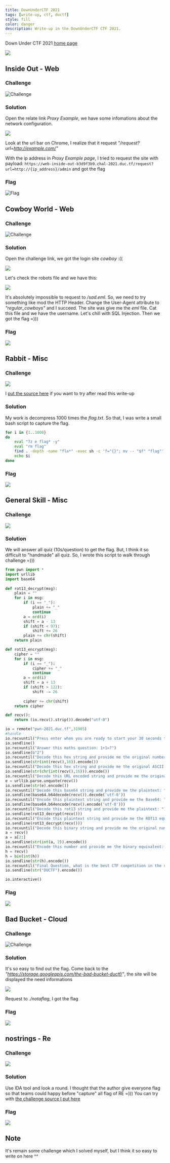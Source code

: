 ```yaml
---
title: DownUnderCTF 2021
tags: [write-up, ctf, ductf]
style: fill
color: danger
description: Write-up in the DownUnderCTF CTF 2021.
---
```


Down Under CTF 2021 [home page](https://downunderctf.com/)

![](https://raw.githubusercontent.com/nh4ttruong/nh4ttruong.github.io/main/sources/ductf-2021/cover.png)

## Inside Out - Web

### Challenge

![Challenge](https://raw.githubusercontent.com/nh4ttruong/nh4ttruong.github.io/main/sources/ductf-2021/inside-out/insideout.png)

### Solution

Open the relate link *Proxy Example*, we have some infomations about the network configuration.

![](https://raw.githubusercontent.com/nh4ttruong/nh4ttruong.github.io/main/sources/ductf-2021/inside-out/proxy.png)

Look at the url bar on Chrome, I realize that it request *"/request?url=http://example.com/"*

With the ip address in *Proxy Example page*, I tried to request the site with payload: ```https://web-inside-out-b3d9f3b9.chal-2021.duc.tf/request?url=http://{ip_address}/admin``` and got the flag

### Flag

![Flag](https://raw.githubusercontent.com/nh4ttruong/nh4ttruong.github.io/main/sources/ductf-2021/inside-out/insideoutflag.png)

## Cowboy World - Web

### Challenge

![Challenge](https://raw.githubusercontent.com/nh4ttruong/nh4ttruong.github.io/main/sources/ductf-2021/cowboy/chal.png)

### Solution

Open the challenge link, we got the login site *cowboy* :((

![](https://raw.githubusercontent.com/nh4ttruong/nh4ttruong.github.io/main/sources/ductf-2021/cowboy/login.png)

Let's check the robots file and we have this:

![](https://raw.githubusercontent.com/nh4ttruong/nh4ttruong.github.io/main/sources/ductf-2021/cowboy/robots.png)

It's absolutely impossible to request to */sad.eml*. So, we need to try something like mod the HTTP Header. Change the User-Agent attribute to *"regular_cowboys"* and I succeed. The site was give me the *eml* file. Cat this file and we have the username. Let's chill with SQL Injection. Then we got the flag =)))

### Flag

![](https://raw.githubusercontent.com/nh4ttruong/nh4ttruong.github.io/main/sources/ductf-2021/cowboy/flag.png)

## Rabbit - Misc

### Challenge

![](https://raw.githubusercontent.com/nh4ttruong/nh4ttruong.github.io/main/sources/ductf-2021/rabbit/rabbit.png)

I [put the source here](https://github.com/nh4ttruong/nh4ttruong.github.io/blob/main/sources/ductf-2021/rabbit/flag.txt) if you want to try after read this write-up

### Solution

My work is decompress 1000 times the *flag.txt*. So that, I was write a small bash script to capture the flag.

```bash
for i in {1..1000}
do
	eval "7z e flag* -y"
	eval "rm flag"
	find . -depth -name "fla*" -exec sh -c 'f="{}"; mv -- "$f" "flag"' \;
	echo $i
done
```

### Flag

![](https://raw.githubusercontent.com/nh4ttruong/nh4ttruong.github.io/main/sources/ductf-2021/rabbit/flag.png)

## General Skill - Misc

### Challenge

![](https://raw.githubusercontent.com/nh4ttruong/nh4ttruong.github.io/main/sources/ductf-2021/general-skill/chal.png)

### Solution

We will answer all quiz (10s/question) to get the flag. But, I think it so difficult to "handmade" all quiz. So, I wrote this script to walk through challenge =)))
```python
from pwn import *
import urllib
import base64
 
def rot13_decrypt(msg):
    plain = ""
    for i in msg:
        if (i == "_"):
            plain += "_"
            continue
        a = ord(i)
        shift = a - 13
        if (shift < 97):
            shift += 26
        plain += chr(shift)
    return plain

def rot13_encrypt(msg):
    cipher = ""
    for i in msg:
        if (i == "_"):
            cipher += "_"
            continue
        a = ord(i)
        shift = a + 13
        if (shift > 122):
            shift -= 26
        
        cipher += chr(shift)
    return cipher

def recv():
    return (io.recv().strip()).decode("utf-8")

io = remote("pwn-2021.duc.tf",31905)
#handle
io.recvuntil("Press enter when you are ready to start your 30 seconds timer for the quiz...")
io.sendline()
io.recvuntil("Answer this maths question: 1+1=?")
io.sendline(b"2")
io.recvuntil("Decode this hex string and provide me the original number (base 10): ")
io.sendline(str(int(recv(),16)).encode())
io.recvuntil("Decode this hex string and provide me the original ASCII letter: ")
io.sendline(str(chr(int(recv(),16))).encode())
io.recvuntil("Decode this URL encoded string and provide me the original ASCII symbols: ")
e = urllib.parse.unquote(recv())
io.sendline(str(e).encode())
io.recvuntil("Decode this base64 string and provide me the plaintext: ")
io.sendline(base64.b64decode(recv()).decode('utf-8'))
io.recvuntil("Encode this plaintext string and provide me the Base64: ")
io.sendline(base64.b64encode(recv().encode('utf-8')))
io.recvuntil("Decode this rot13 string and provide me the plaintext: ")
io.sendline(rot13_decrypt(recv()))
io.recvuntil("Encode this plaintext string and provide me the ROT13 equilavent: ")
io.sendline(rot13_decrypt(recv()))
io.recvuntil("Decode this binary string and provide me the original number (base 10): ")
a = recv()
a = a[2:]
io.sendline(str(int(a, 2)).encode())
io.recvuntil("Encode this number and provide me the binary equivalent: ")
h = recv()
h = bin(int(h))
io.sendline(str(h).encode())
io.recvuntil("Final Question, what is the best CTF competition in the universe?")
io.sendline(str("DUCTF").encode())

io.interactive()
```

### Flag

![](https://raw.githubusercontent.com/nh4ttruong/nh4ttruong.github.io/main/sources/ductf-2021/general-skill/flag.png)

## Bad Bucket - Cloud

### Challenge

![Challenge](https://raw.githubusercontent.com/nh4ttruong/nh4ttruong.github.io/main/sources/ductf-2021/badbucket/chal.png)

### Solution

It's so easy to find out the flag. Come back to the *"https://storage.googleapis.com/the-bad-bucket-ductf/"*, the site will be displayed the need informations

![](https://raw.githubusercontent.com/nh4ttruong/nh4ttruong.github.io/main/sources/ductf-2021/badbucket/content.png)

Request to *./notaflag*, I got the flag

### Flag

![](https://raw.githubusercontent.com/nh4ttruong/nh4ttruong.github.io/main/sources/ductf-2021/badbucket/flag.png)


## nostrings - Re

### Challenge

![](https://raw.githubusercontent.com/nh4ttruong/nh4ttruong.github.io/main/sources/ductf-2021/nostrings/nostrings.png)

### Solution

Use IDA tool and look a round. I thought that the author give everyone flag so that teams could happy before "capture" all flag of RE =)))
You can try with [the challenge source I put here](https://github.com/nh4ttruong/nh4ttruong.github.io/blob/main/sources/ductf-2021/nostrings/nostrings)

### Flag

![](https://raw.githubusercontent.com/nh4ttruong/nh4ttruong.github.io/main/sources/ductf-2021/nostrings/flag.png)

## Note

It's remain some challenge which I solved myself, but I think it so easy to write on here ^^
